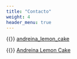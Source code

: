 ```yaml
---
title: "Contacto"
weight: 4
header_menu: true
---
```


{{<icon class="fa fa-instagram">}}&nbsp;[andreina_lemon_cake](https://www.instagram.com/andreina_lemon_cake/)

{{<icon class="fa fa-youtube">}}&nbsp;[Andreina Lemon Cake](https://www.youtube.com/channel/UC7YN1gBgR9Xc-HbgCyS_BQw)
